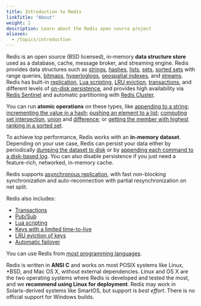 ```yaml
---
title: Introduction to Redis
linkTitle: "About"
weight: 1
description: Learn about the Redis open source project
aliases:
  - /topics/introduction
---
```


Redis is an open source (BSD licensed), in-memory **data structure store** used as a database, cache, message broker, and streaming engine. Redis provides data structures such as
[strings](/topics/data-types-intro#strings), [hashes](/topics/data-types-intro#hashes), [lists](/topics/data-types-intro#lists), [sets](/topics/data-types-intro#sets), [sorted sets](/topics/data-types-intro#sorted-sets) with range queries, [bitmaps](/topics/data-types-intro#bitmaps), [hyperloglogs](/topics/data-types-intro#hyperloglogs), [geospatial indexes](/commands/geoadd), and [streams](/topics/streams-intro). Redis has built-in [replication](/topics/replication), [Lua scripting](/commands/eval), [LRU eviction](/topics/lru-cache), [transactions](/topics/transactions), and different levels of [on-disk persistence](/topics/persistence), and provides high availability via [Redis Sentinel](/topics/sentinel) and automatic partitioning with [Redis Cluster](/topics/cluster-tutorial).

You can run **atomic operations**
on these types, like [appending to a string](/commands/append);
[incrementing the value in a hash](/commands/hincrby); [pushing an element to a
list](/commands/lpush); [computing set intersection](/commands/sinter),
[union](/commands/sunion) and [difference](/commands/sdiff);
or [getting the member with highest ranking in a sorted set](/commands/zrangebyscore).

To achieve top performance, Redis works with an
**in-memory dataset**. Depending on your use case, Redis can persist your data either
by periodically [dumping the dataset to disk](/topics/persistence#snapshotting)
or by [appending each command to a disk-based log](/topics/persistence#append-only-file). You can also disable persistence if you just need a feature-rich, networked, in-memory cache.

Redis supports [asynchronous replication](/topics/replication), with fast non-blocking synchronization and auto-reconnection with partial resynchronization on net split.

Redis also includes:

* [Transactions](/topics/transactions)
* [Pub/Sub](/topics/pubsub)
* [Lua scripting](/commands/eval)
* [Keys with a limited time-to-live](/commands/expire)
* [LRU eviction of keys](/topics/lru-cache)
* [Automatic failover](/topics/sentinel)

You can use Redis from [most programming languages](/clients).

Redis is written in **ANSI C** and works on most POSIX systems like Linux,
\*BSD, and Mac OS X, without external dependencies. Linux and OS X are the two operating systems where Redis is developed and tested the most, and we **recommend using Linux for deployment**. Redis may work in Solaris-derived systems like SmartOS, but support is *best effort*.
There is no official support for Windows builds.
